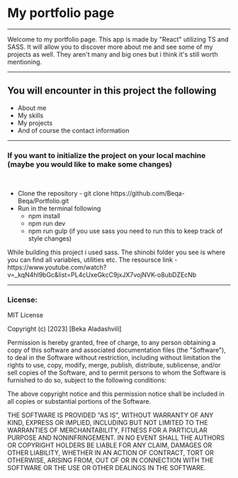 <h1>My portfolio page</h1>
<hr/>
<p>
   Welcome to my portfolio page. This app is made by "React" utilizing TS and
   SASS. It will allow you to discover more about me and see some of my projects as well.
   They aren't many and big ones but i think it's still worth mentioning.
</p>
<hr/>
<h2>You will encounter in this project the following</h2>
<ul>
   <li>About me</li>
   <li>My skills</li>
   <li>My projects</li>
   <li>And of course the contact information</li>
</ul>
<hr/>
<h3>If you want to initialize the project on your local machine (maybe you would like to make some changes)</h3>
<br/>
<ul>
   <li>Clone the repository - git clone https://github.com/Beqa-Beqa/Portfolio.git</li>
   <li>Run in the terminal following
      <ul>
         <li>npm install</li>
         <li>npm run dev</li>
         <li>npm run gulp (if you use sass you need to run this to keep track of style changes)</li>
      </ul>
   </li>
</ul>
<p>While building this project i used sass. The shinobi folder you see is where you can find all variables, utilities etc. The resoursce link - https://www.youtube.com/watch?v=_kqN4hl9bGc&list=PL4cUxeGkcC9jxJX7vojNVK-o8ubDZEcNb</p>
<hr/>
<h3>License:</h3>
<p>MIT License

Copyright (c) [2023] [Beka Aladashvili]

Permission is hereby granted, free of charge, to any person obtaining a copy
of this software and associated documentation files (the "Software"), to deal
in the Software without restriction, including without limitation the rights
to use, copy, modify, merge, publish, distribute, sublicense, and/or sell
copies of the Software, and to permit persons to whom the Software is
furnished to do so, subject to the following conditions:

The above copyright notice and this permission notice shall be included in all
copies or substantial portions of the Software.

THE SOFTWARE IS PROVIDED "AS IS", WITHOUT WARRANTY OF ANY KIND, EXPRESS OR
IMPLIED, INCLUDING BUT NOT LIMITED TO THE WARRANTIES OF MERCHANTABILITY,
FITNESS FOR A PARTICULAR PURPOSE AND NONINFRINGEMENT. IN NO EVENT SHALL THE
AUTHORS OR COPYRIGHT HOLDERS BE LIABLE FOR ANY CLAIM, DAMAGES OR OTHER
LIABILITY, WHETHER IN AN ACTION OF CONTRACT, TORT OR OTHERWISE, ARISING FROM,
OUT OF OR IN CONNECTION WITH THE SOFTWARE OR THE USE OR OTHER DEALINGS IN THE
SOFTWARE.</p>
